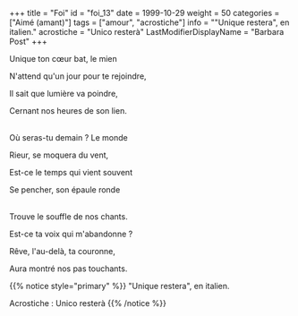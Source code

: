 +++
title = "Foi"
id = "foi_13"
date = 1999-10-29
weight = 50
categories = ["Aimé (amant)"]
tags = ["amour", "acrostiche"]
info = "\"Unique restera\", en italien."
acrostiche = "Unico resterà"
LastModifierDisplayName = "Barbara Post"
+++

Unique ton cœur bat, le mien

N'attend qu'un jour pour te rejoindre,

Il sait que lumière va poindre,

Cernant nos heures de son lien.

 \
Où seras-tu demain ? Le monde

Rieur, se moquera du vent,

Est-ce le temps qui vient souvent

Se pencher, son épaule ronde

 \
Trouve le souffle de nos chants.

Est-ce ta voix qui m'abandonne ?

Rêve, l'au-delà, ta couronne,

Aura montré nos pas touchants.

{{% notice style="primary" %}}
\"Unique restera\", en italien.

Acrostiche : Unico resterà
{{% /notice %}}
